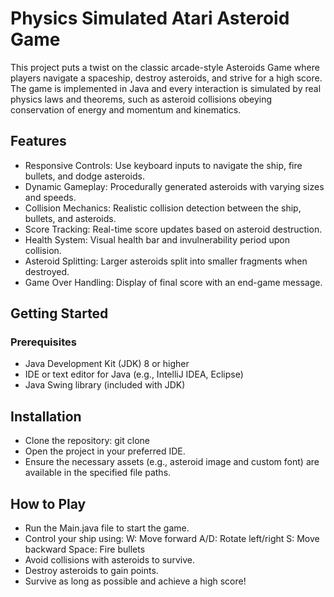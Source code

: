 # Physics Simulated Atari Asteroid Game
This project puts a twist on the classic arcade-style Asteroids Game where players navigate a spaceship, destroy asteroids, and strive for a high score. The game is implemented in Java and every interaction is simulated by real physics laws and theorems, such as asteroid collisions obeying conservation of energy and momentum and kinematics.

## Features
- Responsive Controls: Use keyboard inputs to navigate the ship, fire bullets, and dodge asteroids.
- Dynamic Gameplay: Procedurally generated asteroids with varying sizes and speeds.
- Collision Mechanics: Realistic collision detection between the ship, bullets, and asteroids.
- Score Tracking: Real-time score updates based on asteroid destruction.
- Health System: Visual health bar and invulnerability period upon collision.
- Asteroid Splitting: Larger asteroids split into smaller fragments when destroyed.
- Game Over Handling: Display of final score with an end-game message.

## Getting Started

### Prerequisites
- Java Development Kit (JDK) 8 or higher
- IDE or text editor for Java (e.g., IntelliJ IDEA, Eclipse)
- Java Swing library (included with JDK)

## Installation
- Clone the repository: git clone <repository-url>
- Open the project in your preferred IDE.
- Ensure the necessary assets (e.g., asteroid image and custom font) are available in the specified file paths.

## How to Play
- Run the Main.java file to start the game.
- Control your ship using:
W: Move forward
A/D: Rotate left/right
S: Move backward
Space: Fire bullets
- Avoid collisions with asteroids to survive.
- Destroy asteroids to gain points.
- Survive as long as possible and achieve a high score!

